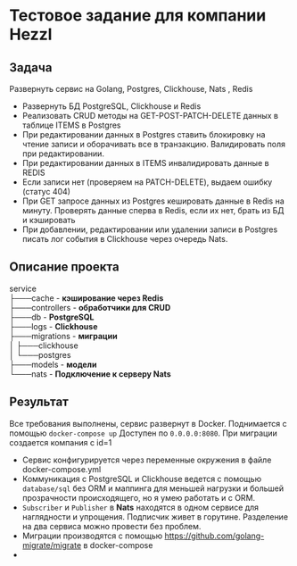 # Тестовое задание для компании Hezzl

## Задача
Развернуть сервис на Golang, Postgres, Clickhouse, Nats , Redis

- Развернуть БД PostgreSQL, Clickhouse и Redis
- Реализовать CRUD методы на GET-POST-PATCH-DELETE данных в таблице ITEMS в Postgres
- При редактировании данных в Postgres ставить блокировку на чтение записи и оборачивать все в транзакцию. Валидировать поля при редактировании. 
- При редактировании данных в ITEMS инвалидировать данные в REDIS
- Если записи нет (проверяем на PATCH-DELETE), выдаем ошибку (статус 404)
- При GET запросе данных из Postgres кешировать данные в Redis на минуту. Проверять данные сперва в Redis, если их нет, брать из БД и кэшировать
- При добавлении, редактировании или удалении записи в Postgres писать лог события в Clickhouse через очередь Nats.

## Описание проекта
service<br />
├───cache - **кэширование через Redis**<br />
├───controllers - **обработчики для CRUD**<br />
├───db - **PostgreSQL**<br />
├───logs - **Clickhouse**<br />
├───migrations - **миграции**<br />
│   ├───clickhouse<br />
│   └───postgres<br />
├───models - **модели**<br />
└───nats  - **Подключение к серверу Nats**<br />


## Результат
Все требования выполнены, сервис развернут в Docker. Поднимается с помощью 
`docker-compose up`
Доступен по `0.0.0.0:8080`. При миграции создается компания с id=1

- Сервис конфигурируется через переменные окружения в файле docker-compose.yml
- Коммуникация с PostgreSQL и Clickhouse ведется с помощью `database/sql` без ORM и маппинга для меньшей нагрузки и большей прозрачности происходящего, но я умею работать и с ORM.
- `Subscriber` и `Publisher` в **Nats** находятся в одном сервисе для наглядности и упрощения. Подписчик живет в горутине. Разделение на два сервиса можно провести без проблем.
- Миграции производятся с помощью https://github.com/golang-migrate/migrate в docker-compose
- 
